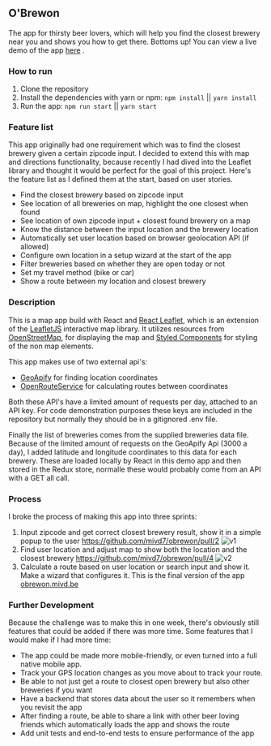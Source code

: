 ## O'Brewon
The app for thirsty beer lovers, which will help you find the closest brewery near you and shows you how to get there. Bottoms up! You can view a live demo of the app [here](https://obrewon.mivd.be/) .

### How to run
1. Clone the repository
2. Install the dependencies with yarn or npm: `npm install` || `yarn install`
3. Run the app: `npm run start` || `yarn start`

### Feature list
This app originally had one requirement which was to find the closest brewery given a certain zipcode input. I decided to extend this with map and directions functionality, because recently I had dived into the Leaflet library and thought it would be perfect for the goal of this project. Here's the feature list as I defined them at the start, based on user stories.

 - Find the closest brewery based on zipcode input
 - See location of all breweries on map, highlight the one closest when found
 - See location of own zipcode input + closest found brewery on a map
 - Know the distance between the input location and the brewery location
 - Automatically set user location based on browser geolocation API (if allowed)
 - Configure own location in a setup wizard at the start of the app
 - Filter breweries based on whether they are open today or not
 - Set my travel method (bike or car)
 - Show a route between my location and closest brewery
 
### Description
This is a map app build with React and [React Leaflet](https://react-leaflet.js.org/), which is an extension of the [LeafletJS](https://leafletjs.com/) interactive map library. It utilizes resources from [OpenStreetMap](https://www.openstreetmap.org/), for displaying the map and [Styled Components](https://styled-components.com/) for styling of the non map elements. 

This app makes use of two external api's:

 - [GeoApify](https://www.geoapify.com/) for finding location coordinates
 - [OpenRouteService](https://openrouteservice.org/) for calculating routes between coordinates

Both these API's have a limited amount of requests per day, attached to an API key. For code demonstration purposes these keys are included in the repository but normally they should be in a gitignored .env file. 

Finally the list of breweries comes from the supplied breweries data file. Because of the limited amount of requests on the GeoApify Api (3000 a day), I added latitude and longitude coordinates to this data for each brewery. These are loaded locally by React in this demo app and then stored in the Redux store, normalle these would probably come from an API with a GET all call.

### Process
I broke the process of making this app into three sprints:
 1. Input zipcode and get correct closest brewery result, show it in a simple popup to the user
	 https://github.com/mivd7/obrewon/pull/2
	 ![v1](https://media.giphy.com/media/NXYWl52yuaWLRTOXwC/source.gif)
 2. Find user location and adjust map to show both the location and the closest brewery
 https://github.com/mivd7/obrewon/pull/4
 ![v2](https://media.giphy.com/media/4WkmXCnEkPpicsorAn/source.gif)
 3.  Calculate a route based on user location or search input and show it. Make a wizard that configures it. This is the final version of the app
 [obrewon.mivd.be](https://obrewon.mivd.be)

### Further Development
Because the challenge was to make this in one week, there's obviously still features that could be added if there was more time. Some features that I would make if I had more time:

 - The app could be made more mobile-friendly, or even turned into a full native mobile app.
 - Track your GPS location changes as you move about to track your route. 
 - Be able to not just get a route to closest open brewery but also other breweries if you want
 - Have a backend that stores data about the user so it remembers when you revisit the app
 - After finding a route, be able to share a link with other beer loving friends which automatically loads the app and shows the route
 - Add unit tests and end-to-end tests to ensure performance of the app